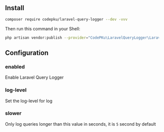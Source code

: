 ## Install
```bash
composer require codepku/laravel-query-logger --dev -vvv
```
Then run this command in your Shell:
```bash
php artisan vendor:publish --provider="CodePKu\LaravelQueryLogger\LaravelQueryLoggerServiceProvider"
```
## Configuration
### enabled
Enable Laravel Query Logger

### log-level
Set the log-level for log

### slower
Only log queries longer than this value in seconds, it is `5` second by default